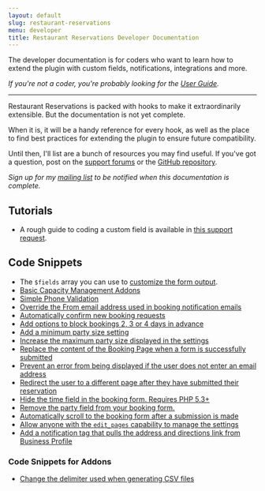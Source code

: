 ```yaml
---
layout: default
slug: restaurant-reservations
menu: developer
title: Restaurant Reservations Developer Documentation
---
```

The developer documentation is for coders who want to learn how to extend the plugin with custom fields, notifications, integrations and more.

*If you're not a coder, you're probably looking for the [User Guide](../user).*

---

Restaurant Reservations is packed with hooks to make it extraordinarily extensible. But the documentation is not yet complete.

When it is, it will be a handy reference for every hook, as well as the place to find best practices for extending the plugin to ensure future compatibility.

Until then, I'll list are a bunch of resources you may find useful. If you've got a question, post on the [support forums](http://wordpress.org/support/plugin/restaurant-reservations) or the [GitHub repository](https://github.com/NateWr/restaurant-reservations).

*Sign up for my [mailing list](http://themeofthecrop.com/about/mailing-list) to be notified when this documentation is complete.*

## Tutorials

- A rough guide to coding a custom field is available in [this support request](https://wordpress.org/support/topic/edit-form-label-and-add-input-fields).

## Code Snippets

- The `$fields` array you can use to [customize the form output](https://github.com/NateWr/restaurant-reservations/blob/master/includes/Settings.class.php#L727-L834).
- [Basic Capacity Management Addons](http://themeofthecrop.com/2015/05/19/basic-capacity-management-addons-for-restaurant-reservations/)
- [Simple Phone Validation](http://themeofthecrop.com/2015/01/08/simple-phone-validation-restaurant-reservations/)
- [Override the From email address used in booking notification emails](https://gist.github.com/NateWr/fbbe6f0eafa7359de161)
- [Automatically confirm new booking requests](https://gist.github.com/NateWr/00ee083db4d357aeab68)
- [Add options to block bookings 2, 3 or 4 days in advance](https://gist.github.com/NateWr/c8b86771e979a06b1afb)
- [Add a minimum party size setting](https://gist.github.com/NateWr/838f806f6608fab28557)
- [Increase the maximum party size displayed in the settings](https://gist.github.com/NateWr/b93b43e7fc5be4b6b301)
- [Replace the content of the Booking Page when a form is successfully submitted](https://gist.github.com/NateWr/038820ba03e6c36dad1f)
- [Prevent an error from being displayed if the user does not enter an email address](https://gist.github.com/NateWr/6bc65b49d3ee5e9a75dd)
- [Redirect the user to a different page after they have submitted their reservation](https://gist.github.com/NateWr/88fa7686e21397ec4403)
- [Hide the time field in the booking form. Requires PHP 5.3+](https://gist.github.com/NateWr/9068c5d12ef458eb40ca)
- [Remove the party field from your booking form.](https://gist.github.com/NateWr/b015b059bba49bea67fb)
- [Automatically scroll to the booking form after a submission is made](https://gist.github.com/NateWr/79891d113284d486b4d6)
- [Allow anyone with the `edit_pages` capability to manage the settings](https://gist.github.com/NateWr/a9bad4c46b899ed308a3)
- [Add a notification tag that pulls the address and directions link from Business Profile](https://gist.github.com/NateWr/3b190da01cd3746fa583)

### Code Snippets for Addons

- [Change the delimiter used when generating CSV files](https://gist.github.com/NateWr/f5476a0e6a62e7457929)
